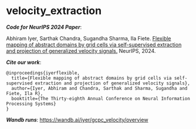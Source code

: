 # velocity_extraction

**_Code for NeurIPS 2024 Paper_**: 

Abhiram Iyer, Sarthak Chandra, Sugandha Sharma, Ila Fiete. [Flexible mapping of abstract domains by grid cells via self-supervised extraction and projection of generalized velocity signals.](https://neurips.cc/virtual/2024/poster/94041) NeurIPS, 2024.

**_Cite our work_**: 

```
@inproceedings{iyerflexible,
  title={Flexible mapping of abstract domains by grid cells via self-supervised extraction and projection of generalized velocity signals},
  author={Iyer, Abhiram and Chandra, Sarthak and Sharma, Sugandha and Fiete, Ila R},
  booktitle={The Thirty-eighth Annual Conference on Neural Information Processing Systems}
}
```

**_Wandb runs_**: https://wandb.ai/iyer/gcpc_velocity/overview
